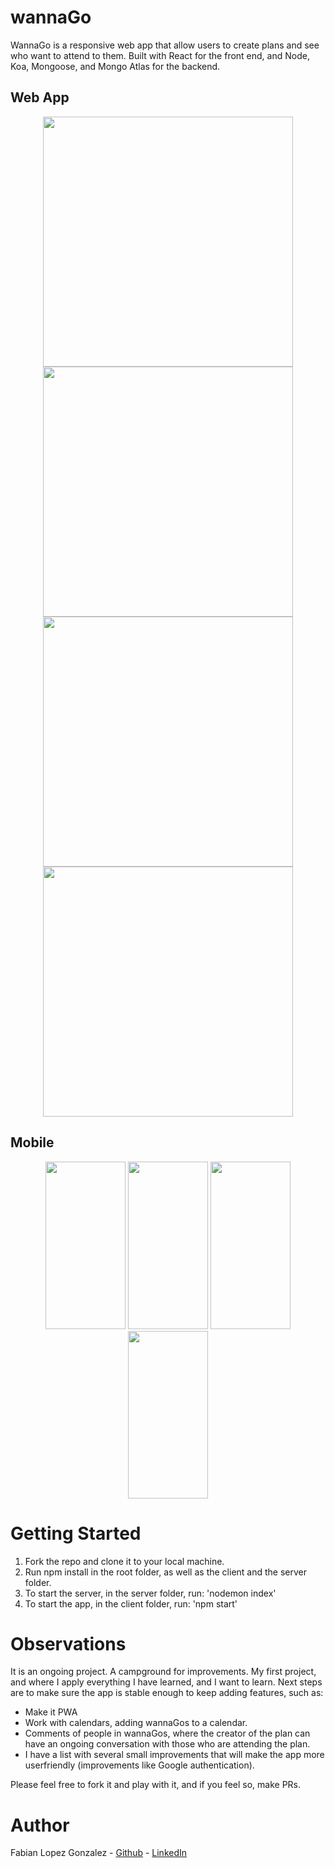 # wannaGo

WannaGo is a responsive web app that allow users to create plans and see who want to attend to them. Built with React for the front end, and Node, Koa, Mongoose, and Mongo Atlas for the backend.

## Web App

<p align="center">
  <img src="https://user-images.githubusercontent.com/69907596/208759826-8bf869d6-6385-4a20-a081-907d2438ce79.png" width="400"/>
  <img src="https://user-images.githubusercontent.com/69907596/208760769-f839048a-d8af-4c91-8688-4546c552a088.png" width="400"/>
  <img src="https://user-images.githubusercontent.com/69907596/208760902-122cf781-0eb6-48a7-9000-179ff10b7d15.png" width="400"/>
  <img src="https://user-images.githubusercontent.com/69907596/208760983-08ce6353-9457-486e-a6d0-2ab50fe3b27a.png" width="400"/>
</p>

## Mobile


<p align="center">
  <img src="https://user-images.githubusercontent.com/69907596/208773480-2875c5c5-9c2a-48bd-9a2f-5ef57641794f.png"  width="128" height="268"/>
  <img src="https://user-images.githubusercontent.com/69907596/208773487-90e379b9-d7c6-46e5-8bf0-cecaaf783774.png"  width="128" height="268"/>
  <img src="https://user-images.githubusercontent.com/69907596/208773513-dc250a01-56ec-4411-977f-998f4e93e4af.png"  width="128" height="268"/>
  <img src="https://user-images.githubusercontent.com/69907596/208937921-7912cd1b-4fd0-46b8-bf74-7deeae3f812f.png"  width="128" height="268"/>
</p>


# Getting Started

1. Fork the repo and clone it to your local machine.
2. Run npm install in the root folder, as well as the client and the server folder.
3. To start the server, in the server folder, run: 'nodemon index'
4. To start the app, in the client folder, run: 'npm start'

# Observations

It is an ongoing project. A campground for improvements. My first project, and where I apply everything I have learned, and I want to learn. Next steps are to make sure the app is stable enough to keep adding features, such as:

- Make it PWA
- Work with calendars, adding wannaGos to a calendar.
- Comments of people in wannaGos, where the creator of the plan can have an ongoing conversation with those who are attending the plan.
- I have a list with several small improvements that will make the app more userfriendly (improvements like Google authentication).

Please feel free to fork it and play with it, and if you feel so, make PRs.

# Author

Fabian Lopez Gonzalez - <a href='https://github.com/Fabs-and'>Github</a> - <a href='https://www.linkedin.com/in/fabian-lopez-gonzalez/'>LinkedIn</a>

